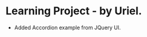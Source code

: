 Learning Project - by Uriel.
===============================

- Added Accordion example from JQuery UI.
